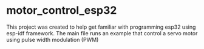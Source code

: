 # motor_control_esp32
This project was created to help get familiar with programming esp32 using esp-idf framework. The main file runs an example that control a servo motor using pulse width modulation (PWM)
